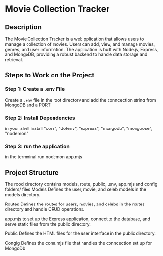 # Movie Collection Tracker

## Description

The Movie Collection Tracker is a web pplication that allows users to manage a collection of movies. Users can add, view, and manage movies, genres, and user information. The application is built with Node.js, Express, and MongoDB, providing a robust backend to handle data storage and retrieval.


## Steps to Work on the Project

### Step 1: Create a .env File

Create a `.env` file in the root directory and add the conncection string from MongoDB and a PORT

### Step 2: Install Dependencies
in your shell install 
    "cors",
    "dotenv",
    "express",
    "mongodb",
    "mongoose",
    "nodemon"
    
### Step 3: run the application
in the termninal run nodemon app.mjs

## Project Structure

The rood directory contains models, route, public, .env, app.mjs and config folders/ files
Models
Defines the user, movie, and celeb models in the models directory.

Routes
Defines the routes for users, movies, and celebs in the routes directory and handle CRUD operations.

app.mjs to set up the Express application, connect to the database, and serve static files from the public directory.

Public 
Defines the HTML files for the user interface in the public directory.

Congig
Defines the conn.mjs file that handles the conncection set up for MongoDb